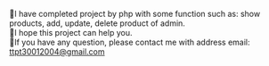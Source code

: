 🎉I have completed project by php with some function such as: show products, add, update, delete product of admin. <br>
🎁I hope this project can help you. <br>
🛂If you have any question, please contact me with address email: ttpt30012004@gmail.com<br>
